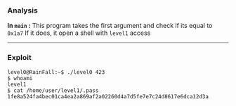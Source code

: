 ### Analysis

**In `main` :**
This program takes the first argument and check if its equal to `0x1a7`
If it does, it open a shell with `level1` access

___

### Exploit

```
level0@RainFall:~$ ./level0 423
$ whoami
level1
$ cat /home/user/level1/.pass
1fe8a524fa4bec01ca4ea2a869af2a02260d4a7d5fe7e7c24d8617e6dca12d3a
```